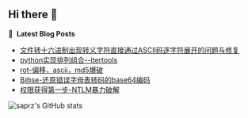 ## Hi there 👋
📕 &nbsp;**Latest Blog Posts**
<!-- BLOG-POST-LIST:START -->
- [文件转十六进制出现转义字符直接通过ASCII码逐字符展开的问题与修复](https://blog.csdn.net/m0_51744133/article/details/145895571)
- [python实现排列组合--itertools](https://blog.csdn.net/m0_51744133/article/details/145115120)
- [rot-偏移，ascii，md5爆破](https://blog.csdn.net/m0_51744133/article/details/145111268)
- [B@se-还原错误字母表转码的base64编码](https://blog.csdn.net/m0_51744133/article/details/145111164)
- [权限获得第一步-NTLM暴力破解](https://blog.csdn.net/m0_51744133/article/details/145028955)
<!-- BLOG-POST-LIST:END -->


![saprz's GitHub stats](https://github-readme-stats.vercel.app/api?username=saprz&show_icons=true&theme=buefy)

